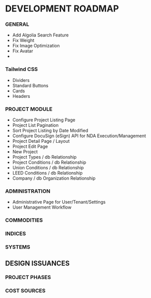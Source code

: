 # DEVELOPMENT ROADMAP

### GENERAL

- Add Algolia Search Feature
- Fix Weight
- Fix Image Optimization
- Fix Avatar
-

### Tailwind CSS

- Dividers
- Standard Buttons
- Cards
- Headers

### PROJECT MODULE

- Configure Project Listing Page
- Project List Pagination
- Sort Project Listing by Date Modified
- Configure DocuSign (eSign) API for NDA Execution/Management
- Project Detail Page / Layout
- Project Edit Page
- New Project
- Project Types / db Relationship
- Project Conditions / db Relationship
- Union Conditions / db Relationship
- LEED Conditions / db Relationship
- Company / db Organization Relationship

### ADMINISTRATION

- Administrative Page for User/Tenant/Settings
- User Management Workflow

### COMMODITIES

### INDICES

### SYSTEMS

## DESIGN ISSUANCES

### PROJECT PHASES

### COST SOURCES

